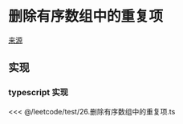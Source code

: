 # 删除有序数组中的重复项
[来源](https://leetcode.cn/problems/remove-duplicates-from-sorted-array/)

## 实现

### typescript 实现

<<< @/leetcode/test/26.删除有序数组中的重复项.ts

